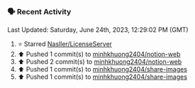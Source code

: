 ### 🗣 Recent Activity

<!--RECENT_ACTIVITY:last_update-->
Last Updated: Saturday, June 24th, 2023, 12:29:02 PM (GMT)
<!--RECENT_ACTIVITY:last_update_end-->
<!--RECENT_ACTIVITY:start-->
1. ⭐ Starred [Nasller/LicenseServer](https://github.com/Nasller/LicenseServer)
2. ⬆️ Pushed 1 commit(s) to [minhkhuong2404/notion-web](https://github.com/minhkhuong2404/notion-web)
3. ⬆️ Pushed 2 commit(s) to [minhkhuong2404/notion-web](https://github.com/minhkhuong2404/notion-web)
4. ⬆️ Pushed 1 commit(s) to [minhkhuong2404/share-images](https://github.com/minhkhuong2404/share-images)
5. ⬆️ Pushed 1 commit(s) to [minhkhuong2404/share-images](https://github.com/minhkhuong2404/share-images)
<!--RECENT_ACTIVITY:end-->
